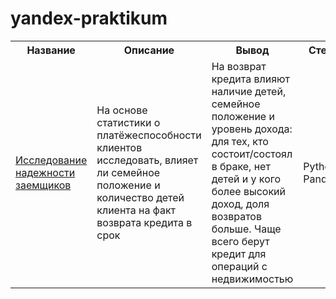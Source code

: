 # yandex-praktikum

<table>
<tr><th>Название</th><th>Описание</th><th>Вывод</th><th>Стек</th></tr> <!--ряд с ячейками заголовков-->
<tr><td><a href="https://github.com/Goryachcom/yandex-praktikum/blob/main/Исследование%20надежности%20заемщиков/№1%20Исследование%20надежности%20заемщиков.ipynb">Исследование надежности заемщиков</a></td><td>На основе статистики о платёжеспособности клиентов исследовать, влияет ли семейное положение и количество детей клиента на факт возврата кредита в срок</td><td>На возврат кредита влияют наличие детей, семейное положение и уровень дохода: для тех, кто состоит/состоял в браке, нет детей и у кого более высокий доход, доля возвратов больше. Чаще всего берут кредит для операций с недвижимостью</td><td>Python Pandas</td></tr> <!--ряд с ячейками тела таблицы-->
</table>
